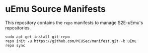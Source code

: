 uEmu Source Manifests
====================

This repository contains the ``repo`` manifests to manage S2E-uEmu's repositories.



    sudo apt-get install git-repo
    repo init -u https://github.com/MCUSec/manifest.git -b uEmu
    repo sync
